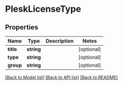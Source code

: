 # PleskLicenseType

## Properties
Name | Type | Description | Notes
------------ | ------------- | ------------- | -------------
**title** | **string** |  | [optional] 
**type** | **string** |  | [optional] 
**group** | **string** |  | [optional] 

[[Back to Model list]](../../README.md#documentation-for-models) [[Back to API list]](../../README.md#documentation-for-api-endpoints) [[Back to README]](../../README.md)

